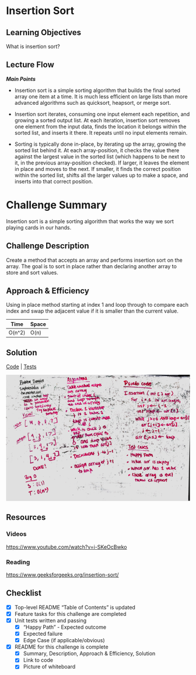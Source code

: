 # Insertion Sort
## Learning Objectives
What is insertion sort?

## Lecture Flow

***Main Points***
- Insertion sort is a simple sorting algorithm that builds the final sorted array one item at a time. It is much less 
efficient on large lists than more advanced algorithms such as quicksort, heapsort, or merge sort.

- Insertion sort iterates, consuming one input element each repetition, and growing a sorted output list. At each 
iteration, insertion sort removes one element from the input data, finds the location it belongs within the sorted 
list, and inserts it there. It repeats until no input elements remain.
 
- Sorting is typically done in-place, by iterating up the array, growing the sorted list behind it. At each 
array-position, it checks the value there against the largest value in the sorted list (which happens to be next to it, in the previous 
array-position checked). If larger, it leaves the element in place and moves to the next. If smaller, it finds the correct
position within the sorted list, shifts all the larger values up to make a space, and inserts into that correct position.

# Challenge Summary
Insertion sort is a simple sorting algorithm that works the way we sort playing cards in our hands.

## Challenge Description
Create a method that accepts an array and performs insertion sort on the array. The goal is to sort in place rather 
than declaring another array to store and sort values.

## Approach & Efficiency
Using in place method starting at index 1 and loop through to compare each index and swap the adjacent value if it is
 smaller than the current value. 

Time | Space
--- | ---
O(n^2) | O(n)

## Solution
[Code](../src/main/java/insertionSort/InsertionSort.java) | [Tests](../src/test/java/insertionSort/InsertionSortTest.java)

![White Board to Insertion Sort problem](../assets/insertionSort.jpg)

## Resources

### Videos
https://www.youtube.com/watch?v=i-SKeOcBwko

### Reading
https://www.geeksforgeeks.org/insertion-sort/

## Checklist
- [x] Top-level README “Table of Contents” is updated
- [x] Feature tasks for this challenge are completed
- [x] Unit tests written and passing
    - [x] “Happy Path” - Expected outcome
    - [x] Expected failure
    - [x] Edge Case (if applicable/obvious)
- [x] README for this challenge is complete
    - [x] Summary, Description, Approach & Efficiency, Solution
    - [x] Link to code
    - [x] Picture of whiteboard
